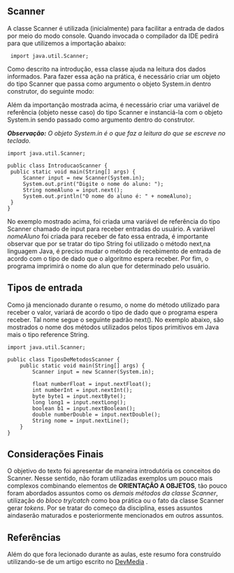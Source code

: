 ## Scanner

  A classe Scanner é utilizada (inicialmente) para facilitar a entrada de dados por meio do modo console. Quando invocada o compilador da IDE
  pedirá para que utilizemos a importação abaixo:
  
 ```
  import java.util.Scanner;
 ```
 Como descrito na introdução, essa classe ajuda na leitura dos dados informados. Para fazer essa ação na prática, é necessário criar 
 um objeto do tipo Scanner que passa como argumento o objeto System.in dentro construtor, do seguinte modo:
 
   Além da importanção mostrada acima, é necessário criar uma variável de referência (objeto nesse caso) do tipo Scanner e instanciá-la com 
   o objeto System.in sendo passado como argumento dentro do construtor.
   
   ***Observação:*** *O objeto System.in é o que faz a leitura do que se escreve no teclado.*
   
   ```
 import java.util.Scanner;

 public class IntroducaoScanner {
    public static void main(String[] args) {
        Scanner input = new Scanner(System.in);
        System.out.print("Digite o nome do aluno: ");
        String nomeAluno = input.next();
        System.out.println("O nome do aluno é: " + nomeAluno);
    }
}
   ```
   
   No exemplo mostrado acima, foi criada uma variável de referência do tipo Scanner chamado de input para receber entradas do usuário. 
    A variável *nomeAluno* foi criada para receber de fato essa entrada, é importante observar que por se tratar do tipo String foi utilizado o método next,na linguagem Java, é preciso mudar o método de recebimento de entrada de acordo com o tipo de dado que o algoritmo espera receber. Por fim, o programa imprimirá o nome do alun que for determinado pelo usuário.
     
## Tipos de entrada
    
  Como já mencionado durante o resumo, o nome do método utilizado para receber o valor, variará de acordo o tipo de dado que o programa espera receber. Tal nome segue o seguinte padrão next<TipoDado>().
   No exemplo abaixo, são mostrados o nome dos métodos utilizados pelos tipos primitivos em Java mais o tipo reference String.
    
```
import java.util.Scanner;

public class TiposDeMetodosScanner {
    public static void main(String[] args) {
        Scanner input = new Scanner(System.in);

        float numberFloat = input.nextFloat();
        int numberInt = input.nextInt();
        byte byte1 = input.nextByte();
        long long1 = input.nextLong();
        boolean b1 = input.nextBoolean();
        double numberDouble = input.nextDouble();
        String nome = input.nextLine();
    }
}
```
## Considerações Finais

  O objetivo do texto foi apresentar de maneira introdutória os conceitos do Scanner. Nesse sentido, não foram utilizadas exemplos um pouco mais complexos combinando elementos de **ORIENTAÇÃO A OBJETOS**, tão pouco foram abordados assuntos como os *demais métodos da classe Scanner*, utilização do *bloco try/catch* como boa prática ou o fato da classe Scanner gerar *tokens*. Por se tratar do começo da disciplina, esses assuntos aindaserão maturados e posteriormente mencionados em outros assuntos.
  
## Referências
  Além do que fora lecionado durante as aulas, este resumo fora construído utilizando-se de um artigo escrito no 
  [DevMedia](https://www.devmedia.com.br/como-funciona-a-classe-scanner-do-java/28448) .
  
       
     

